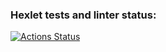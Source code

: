 ### Hexlet tests and linter status:
[![Actions Status](https://github.com/DianaShilova/frontend-project-lvl1/workflows/hexlet-check/badge.svg)](https://github.com/DianaShilova/frontend-project-lvl1/actions)